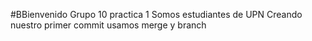 #BBienvenido
Grupo 10 practica 1
Somos estudiantes de UPN
Creando nuestro primer commit
usamos merge y branch
